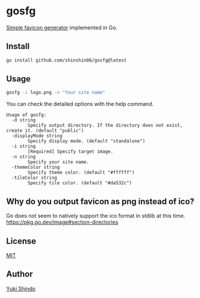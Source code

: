 # gosfg
[Simple favicon generator](https://github.com/shinshin86/simple-favicon-generator) implemented in Go.

## Install
```sh
go install github.com/shinshin86/gosfg@latest
```

## Usage

```sh
gosfg -i logo.png -n "Your site name"
```

You can check the detailed options with the help command.

```
Usage of gosfg:
  -d string
    	Specify output directory. If the directory does not exist, create it. (default "public")
  -displayMode string
    	Specify display mode. (default "standalone")
  -i string
    	[Required] Specify target image.
  -n string
    	Specify your site name.
  -themeColor string
    	Specify theme color. (default "#ffffff")
  -tileColor string
    	Specify tile color. (default "#da532c")
```

## Why do you output favicon as png instead of ico?
Go does not seem to natively support the ico format in stdlib at this time.  
https://pkg.go.dev/image#section-directories

## License
[MIT](https://github.com/shinshin86/gosfg/blob/main/LICENSE)

## Author
[Yuki Shindo](https://shinshin86.com/en)